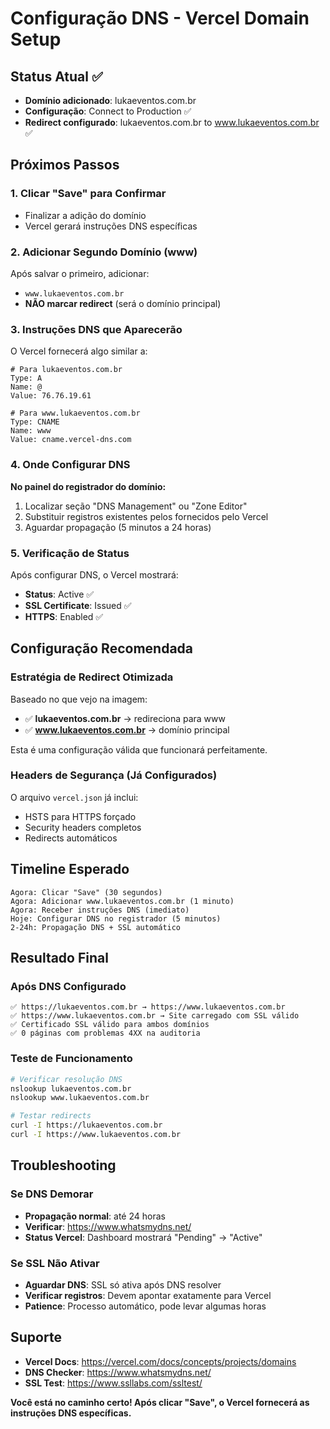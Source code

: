 # Configuração DNS - Vercel Domain Setup

## Status Atual ✅
- **Domínio adicionado**: lukaeventos.com.br
- **Configuração**: Connect to Production ✅
- **Redirect configurado**: lukaeventos.com.br to www.lukaeventos.com.br ✅

## Próximos Passos

### 1. Clicar "Save" para Confirmar
- Finalizar a adição do domínio
- Vercel gerará instruções DNS específicas

### 2. Adicionar Segundo Domínio (www)
Após salvar o primeiro, adicionar:
- `www.lukaeventos.com.br`
- **NÃO marcar redirect** (será o domínio principal)

### 3. Instruções DNS que Aparecerão
O Vercel fornecerá algo similar a:

```dns
# Para lukaeventos.com.br
Type: A
Name: @
Value: 76.76.19.61

# Para www.lukaeventos.com.br  
Type: CNAME
Name: www
Value: cname.vercel-dns.com
```

### 4. Onde Configurar DNS
**No painel do registrador do domínio:**
1. Localizar seção "DNS Management" ou "Zone Editor"
2. Substituir registros existentes pelos fornecidos pelo Vercel
3. Aguardar propagação (5 minutos a 24 horas)

### 5. Verificação de Status
Após configurar DNS, o Vercel mostrará:
- **Status**: Active ✅
- **SSL Certificate**: Issued ✅
- **HTTPS**: Enabled ✅

## Configuração Recomendada

### Estratégia de Redirect Otimizada
Baseado no que vejo na imagem:
- ✅ **lukaeventos.com.br** → redireciona para www
- ✅ **www.lukaeventos.com.br** → domínio principal

Esta é uma configuração válida que funcionará perfeitamente.

### Headers de Segurança (Já Configurados)
O arquivo `vercel.json` já inclui:
- HSTS para HTTPS forçado
- Security headers completos
- Redirects automáticos

## Timeline Esperado

```
Agora: Clicar "Save" (30 segundos)
Agora: Adicionar www.lukaeventos.com.br (1 minuto)
Agora: Receber instruções DNS (imediato)
Hoje: Configurar DNS no registrador (5 minutos)
2-24h: Propagação DNS + SSL automático
```

## Resultado Final

### Após DNS Configurado
```
✅ https://lukaeventos.com.br → https://www.lukaeventos.com.br
✅ https://www.lukaeventos.com.br → Site carregado com SSL válido
✅ Certificado SSL válido para ambos domínios
✅ 0 páginas com problemas 4XX na auditoria
```

### Teste de Funcionamento
```bash
# Verificar resolução DNS
nslookup lukaeventos.com.br
nslookup www.lukaeventos.com.br

# Testar redirects
curl -I https://lukaeventos.com.br
curl -I https://www.lukaeventos.com.br
```

## Troubleshooting

### Se DNS Demorar
- **Propagação normal**: até 24 horas
- **Verificar**: https://www.whatsmydns.net/
- **Status Vercel**: Dashboard mostrará "Pending" → "Active"

### Se SSL Não Ativar
- **Aguardar DNS**: SSL só ativa após DNS resolver
- **Verificar registros**: Devem apontar exatamente para Vercel
- **Patience**: Processo automático, pode levar algumas horas

## Suporte
- **Vercel Docs**: https://vercel.com/docs/concepts/projects/domains
- **DNS Checker**: https://www.whatsmydns.net/
- **SSL Test**: https://www.ssllabs.com/ssltest/

**Você está no caminho certo! Após clicar "Save", o Vercel fornecerá as instruções DNS específicas.**